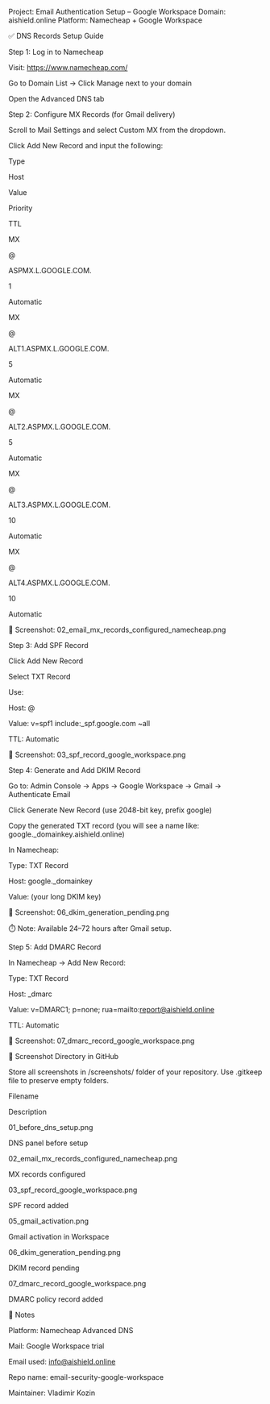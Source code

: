 Project: Email Authentication Setup – Google Workspace
Domain: aishield.online
Platform: Namecheap + Google Workspace

✅ DNS Records Setup Guide

Step 1: Log in to Namecheap

Visit: https://www.namecheap.com/

Go to Domain List → Click Manage next to your domain

Open the Advanced DNS tab

Step 2: Configure MX Records (for Gmail delivery)

Scroll to Mail Settings and select Custom MX from the dropdown.

Click Add New Record and input the following:

Type

Host

Value

Priority

TTL

MX

@

ASPMX.L.GOOGLE.COM.

1

Automatic

MX

@

ALT1.ASPMX.L.GOOGLE.COM.

5

Automatic

MX

@

ALT2.ASPMX.L.GOOGLE.COM.

5

Automatic

MX

@

ALT3.ASPMX.L.GOOGLE.COM.

10

Automatic

MX

@

ALT4.ASPMX.L.GOOGLE.COM.

10

Automatic

📸 Screenshot: 02_email_mx_records_configured_namecheap.png

Step 3: Add SPF Record

Click Add New Record

Select TXT Record

Use:

Host: @

Value: v=spf1 include:_spf.google.com ~all

TTL: Automatic

📸 Screenshot: 03_spf_record_google_workspace.png

Step 4: Generate and Add DKIM Record

Go to: Admin Console → Apps → Google Workspace → Gmail → Authenticate Email

Click Generate New Record (use 2048-bit key, prefix google)

Copy the generated TXT record (you will see a name like: google._domainkey.aishield.online)

In Namecheap:

Type: TXT Record

Host: google._domainkey

Value: (your long DKIM key)

📸 Screenshot: 06_dkim_generation_pending.png

⏱️ Note: Available 24–72 hours after Gmail setup.

Step 5: Add DMARC Record

In Namecheap → Add New Record:

Type: TXT Record

Host: _dmarc

Value: v=DMARC1; p=none; rua=mailto:report@aishield.online

TTL: Automatic

📸 Screenshot: 07_dmarc_record_google_workspace.png

📁 Screenshot Directory in GitHub

Store all screenshots in /screenshots/ folder of your repository.
Use .gitkeep file to preserve empty folders.

Filename

Description

01_before_dns_setup.png

DNS panel before setup

02_email_mx_records_configured_namecheap.png

MX records configured

03_spf_record_google_workspace.png

SPF record added

05_gmail_activation.png

Gmail activation in Workspace

06_dkim_generation_pending.png

DKIM record pending

07_dmarc_record_google_workspace.png

DMARC policy record added

🧠 Notes

Platform: Namecheap Advanced DNS

Mail: Google Workspace trial

Email used: info@aishield.online

Repo name: email-security-google-workspace

Maintainer: Vladimir Kozin

